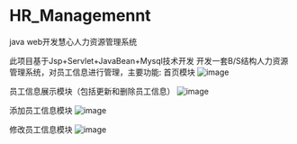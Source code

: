 # HR_Managemennt
java web开发慧心人力资源管理系统

此项目基于Jsp+Servlet+JavaBean+Mysql技术开发
开发一套B/S结构人力资源管理系统，对员工信息进行管理，主要功能:
首页模块
![image](https://user-images.githubusercontent.com/42118836/110237996-f9951700-7f79-11eb-8827-c3b10ea6080a.png)

员工信息展示模块（包括更新和删除员工信息）
![image](https://user-images.githubusercontent.com/42118836/110237956-c9e60f00-7f79-11eb-8569-7839e2786cc6.png)

添加员工信息模块
![image](https://user-images.githubusercontent.com/42118836/110238033-28ab8880-7f7a-11eb-82a9-a5546dfa028c.png)

修改员工信息模块
![image](https://user-images.githubusercontent.com/42118836/110238050-424cd000-7f7a-11eb-8954-9be27b42ee85.png)

